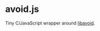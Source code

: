 avoid.js
========

Tiny C/JavaScript wrapper around [libavoid](https://github.com/mjwybrow/adaptagrams/tree/master/cola/libavoid).
